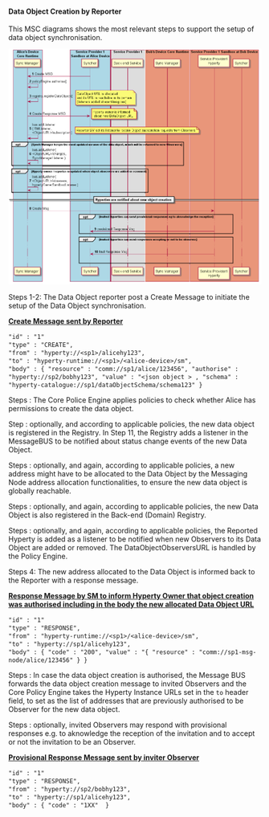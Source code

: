 #### Data Object Creation by Reporter

This MSC diagrams shows the most relevant steps to support the setup of data object synchronisation.

![Figure @runtime-basic-create-sync1 Request to create a Sync Data Object](data-object-create.png)

Steps 1-2: The Data Object reporter post a Create Message to initiate the setup of the Data Object synchronisation.

**[Create Message sent by Reporter](https://github.com/reTHINK-project/architecture/tree/master/docs/datamodel/message#createmessagebody)**

```
"id" : "1"
"type" : "CREATE",
"from" : "hyperty://<sp1>/alicehy123",
"to" : "hyperty-runtime://<sp1>/<alice-device>/sm",
"body" : { "resource" : "comm://sp1/alice/123456", "authorise" : "hyperty://sp2/bobhy123", "value" : "<json object > , "schema" : "hyperty-catalogue://sp1/dataObjectSchema/schema123" }
```

Steps : The Core Police Engine applies policies to check whether Alice has permissions to create the data object.

Step : optionally, and according to applicable policies, the new data object is registered in the Registry. In Step 11, the Registry adds a listener in the MessageBUS to be notified about status change events of the new Data Object.

Steps : optionally, and again, according to applicable policies, a new address might have to be allocated to the Data Object by the Messaging Node address allocation functionalities, to ensure the new data object is globally reachable.

Steps : optionally, and again, according to applicable policies, the new Data Object is also registered in the Back-end (Domain) Registry.

Steps : optionally, and again, according to applicable policies, the Reported Hyperty is added as a listener to be notified when new Observers to its Data Object are added or removed. The DataObjectObserversURL is handled by the Policy Engine.

Steps 4: The new address allocated to the Data Object is informed back to the Reporter with a response message.

**[Response Message by SM to inform Hyperty Owner that object creation was authorised including in the body the new allocated Data Object URL](https://github.com/reTHINK-project/architecture/tree/master/docs/datamodel/message#createmessagebody)**

```
"id" : "1"
"type" : "RESPONSE",
"from" : "hyperty-runtime://<sp1>/<alice-device>/sm",
"to" : "hyperty://sp1/alicehy123",
"body" : { "code" : "200", "value" : "{ "resource" : "comm://sp1-msg-node/alice/123456" } }
```

Steps : In case the data object creation is authorised, the Message BUS forwards the data object creation message to invited Observers and the Core Policy Engine takes the Hyperty Instance URLs set in the `to` header field, to set as the list of addresses that are previously authorised to be Observer for the new data object.

Steps : optionally, invited Observers may respond with provisional responses e.g. to aknowledge the reception of the invitation and to accept or not the invitation to be an Observer.

**[Provisional Response Message sent by inviter Observer](https://github.com/reTHINK-project/architecture/tree/master/docs/datamodel/message#responsemessagebody)**

```
"id" : "1"
"type" : "RESPONSE",
"from" : "hyperty://sp2/bobhy123",
"to" : "hyperty://sp1/alicehy123",
"body" : { "code" : "1XX"  }
```
